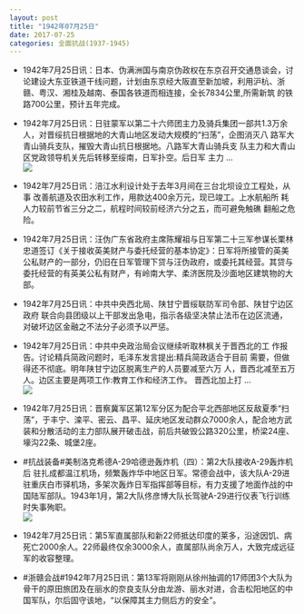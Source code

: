 ```yaml
---
layout: post
title: "1942年07月25日"
date: 2017-07-25
categories: 全面抗战(1937-1945)
---
```


<meta name="referrer" content="no-referrer" />

- 1942年7月25日讯：日本、伪满洲国与南京伪政权在东京召开交通恳谈会，讨论建设大东亚铁道干线问题，计划由东京经大阪直至新加坡，利用沪杭、浙 赣、粤汉、湘桂及越南、泰国各铁道而相连接，全长7834公里,所需新筑 的铁路700公里，预计五年完成。 

- 1942年7月25日讯：日驻蒙军以第二十六师团主力及骑兵集团一部共1.3万余 人，对晋绥抗日根据地的大青山地区发动大规模的“扫荡”，企图消灭八 路军大青山骑兵支队，摧毁大青山抗日根据地。八路军大青山骑兵支 队主力和大青山区党政领导机关先后转移至绥南，日军扑空。后日军 主力 ... <br/><img src="https://wx3.sinaimg.cn/large/aca367d8ly1fhwh8xq104j20c809z74c.jpg" />

- 1942年7月25日讯：涪江水利设计处于去年3月间在三台北坝设立工程处，从事 改善航道及农田水利工作，用款达400余万元，现已竣工。上水航船所 耗人力较前节省三分之二，航程时间较前经济六分之五，而可避免触礁 翻船之危险。 

- 1942年7月25日讯：汪伪广东省政府主席陈耀祖与日军第二十三军参谋长栗林忠道签订《关于接收英美财产与委托经营的基本协定》：日军将所接管的英美公私财产的一部分，仍旧在日军管理下贷与汪伪政府，或委托其经营。其贷与委托经营的有英美公私有财产，有岭南大学、柔济医院及沙面地区建筑物的大部。 

- 1942年7月25日讯：中共中央西北局、陕甘宁晋绥联防军司令部、陕甘宁边区政府 联合向县团级以上干部发出急电，指示各级坚决禁止法币在边区流通， 对破坏边区金融之不法分子必须予以严惩。 

- 1942年7月25日讯：中共中央政治局会议继续听取林枫关于晋西北的工 作报告。讨论精兵简政问题时，毛泽东发言提出:精兵简政适合于目前 需要，但做得还不彻底。明年陕甘宁边区脱离生产的人员要减至六万 人，晋西北减至五万人。边区主要是两项工作:教育工作和经济工作。 晋西北加上打 ... <br/><img src="https://wx1.sinaimg.cn/large/aca367d8ly1fhvzwm4c5uj20c80dvgls.jpg" />

- 1942年7月25日讯：晋察冀军区第12军分区为配合平北西部地区反敌夏季“扫荡”，于丰宁、滦平、密云、昌平、延庆地区发动群众7000余人，配合地方武装和分散活动的主力部队展开破击战，前后共破毁公路320公里，桥梁24座、壕沟22条、城堡2座。 

- #抗战装备#美制洛克希德A-29哈德逊轰炸机（四）：第2大队接收A-29轰炸机后 驻扎成都温江机场，频繁轰炸华中地区日军。常德会战中，该大队A-29进驻重庆白市驿机场，多架次轰炸日军指挥部等目标，有力支援了地面作战的中国陆军部队。1943年1月，第2大队佟彦博大队长驾驶A-29进行仪表飞行训练时失事殉职。 <br/><img src="https://wx4.sinaimg.cn/large/aca367d8ly1fhvwfnfg2jj20b40rn41w.jpg" />

- 1942年7月25日讯：第5军直属部队和新22师抵达印度的莱多，沿途因饥、病死亡2000余人。22师最终仅余3000余人，直属部队尚余万人，大致完成远征军的收容整理。 

- #浙赣会战#1942年7月25日讯：第13军将刚刚从徐州抽调的17师团3个大队为骨干的原田旅团及在丽水的奈良支队分由龙游、丽水对进，合击松阳地区的中国军队，尔后固守该地，“以保障其主力侧后方的安全”。 

